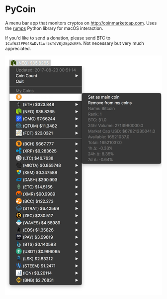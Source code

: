 # PyCoin
A menu bar app that monitors cryptos on http://coinmarketcap.com. Uses the [rumps](https://github.com/jaredks/rumps) Python library for macOS interaction.

If you'd like to send a donation, please send BTC to `1Cuf6ZtPPG4RwDvtiwr5sTdVBjZEp2sKFh`. Not necessary but very much appreciated.

![](https://raw.githubusercontent.com/jonathanjsimon/pycoin/master/PyCoin.png)